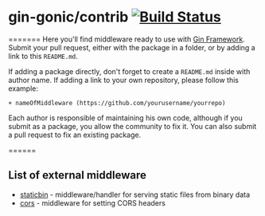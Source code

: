 # gin-gonic/contrib [![Build Status](https://travis-ci.org/gin-gonic/contrib.svg)](https://travis-ci.org/gin-gonic/contrib)
=======
Here you'll find middleware ready to  use with [Gin Framework](https://github.com/gin-gonic/gin). Submit your pull request, either with the package in a folder, or by adding a link to this `README.md`.

If adding a package directly, don't forget to create a `README.md` inside with author name.
If adding a link to your own repository, please follow this example:

```
+ nameOfMiddleware (https://github.com/yourusername/yourrepo)
```

Each author is responsible of maintaining his own code, although if you submit as a package, you allow the community to fix it. You can also submit a pull request to fix an existing package.

======
## List of external middleware

+ [staticbin](https://github.com/olebedev/staticbin) - middleware/handler for serving static files from binary data
+ [cors](https://github.com/itsjamie/gin-cors) - middleware for setting CORS headers
